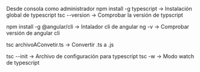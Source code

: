 Desde consola como administrador
npm install -g typescript                               -> Instalación global de typescript
tsc --version                                           -> Comprobar la versión de typscript

npm install -g @angular/cli                             -> Intalador cli de angular
ng -v                                                   -> Comprobar versión de angular cli

tsc archivoAConvetir.ts                                 -> Convertir .ts a .js

tsc --init                                              -> Archivo de configuración para typescript
tsc -w                                                  -> Modo watch de typescript